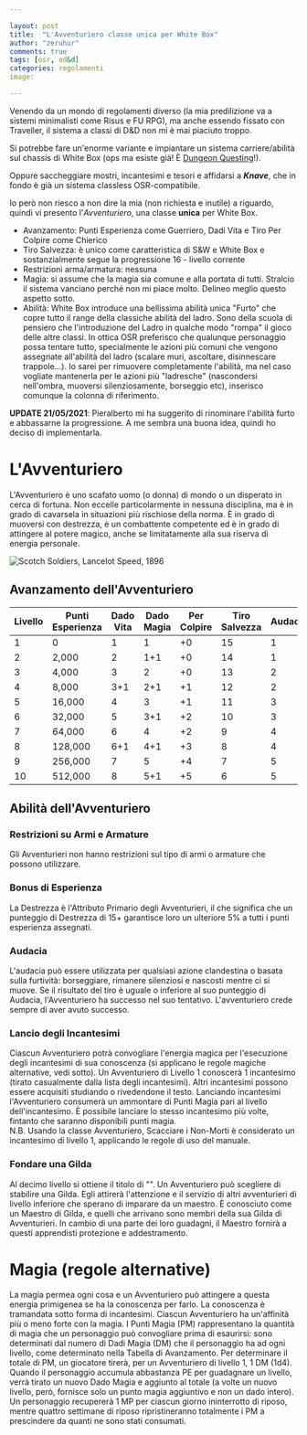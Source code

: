 ```yaml
---

layout: post
title:  "L'Avventuriero classe unica per White Box"
author: "zeruhur"
comments: true
tags: [osr, od&d]
categories: regolamenti
image:

---
```


Venendo da un mondo di regolamenti diverso (la mia predilizione va a sistemi minimalisti come Risus e FU RPG), ma anche essendo fissato con Traveller, il sistema a classi di D&D non mi è mai piaciuto troppo.

Si potrebbe fare un'enorme variante e impiantare un sistema carriere/abilità sul chassis di White Box (ops ma esiste già! È [Dungeon Questing](https://www.drivethrurpg.com/product/182010/Dungeon-Questing)!).

Oppure saccheggiare mostri, incantesimi e tesori e affidarsi a ***Knave***, che in fondo è già un sistema classless OSR-compatibile.

Io però non riesco a non dire la mia (non richiesta e inutile) a riguardo, quindi vi presento l'*Avventuriero*, una classe **unica** per White Box.

- Avanzamento: Punti Esperienza come Guerriero, Dadi Vita e Tiro Per Colpire come Chierico
- Tiro Salvezza: è unico come caratteristica di S&W e White Box e sostanzialmente segue la progressione 16 - livello corrente
- Restrizioni arma/armatura: nessuna
- Magia: si assume che la magia sia comune e alla portata di tutti. Stralcio il sistema vanciano perché non mi piace molto. Delineo meglio questo aspetto sotto.
- Abilità: White Box introduce una bellissima abilità unica "Furto" che copre tutto il range della classiche abilità del ladro. Sono della scuola di pensiero che l'introduzione del Ladro in qualche modo "rompa" il gioco delle altre classi. In ottica OSR preferisco che qualunque personaggio possa tentare tutto, specialmente le azioni più comuni che vengono assegnate all'abilità del ladro (scalare muri, ascoltare, disinnescare trappole...). Io sarei per rimuovere completamente l'abilità, ma nel caso vogliate mantenerla per le azioni più "ladresche" (nascondersi nell'ombra, muoversi silenziosamente, borseggio etc), inserisco comunque la colonna di riferimento.

**UPDATE 21/05/2021**: Pieralberto mi ha suggerito di rinominare l'abilità furto e abbassarne la progressione. A me sembra una buona idea, quindi ho deciso di implementarla.

# L'Avventuriero

L'Avventuriero è uno scafato uomo (o donna) di mondo o un disperato in cerca di fortuna. Non eccelle particolarmente in nessuna disciplina, ma è in grado di cavarsela in situazioni più rischiose della norma. È in grado di muoversi con destrezza, è un combattente competente ed è in grado di attingere al potere magico, anche se limitatamente alla sua riserva di energia personale.

![Scotch Soldiers, Lancelot Speed, 1896](https://www.oldbookillustrations.com/wp-content/high-res/1896/scotch-soldiers-1600.jpg)

## Avanzamento dell'Avventuriero

| Livello | Punti Esperienza | Dado Vita | Dado Magia | Per Colpire | Tiro Salvezza | Audacia |
| ------- | ---------------- | --------- | ---------- | ----------- | ------------- | ------- |
| 1       | 0                | 1         | 1          | +0          | 15            | 1       |
| 2       | 2,000            | 2         | 1+1        | +0          | 14            | 1       |
| 3       | 4,000            | 3         | 2          | +0          | 13            | 2       |
| 4       | 8,000            | 3+1       | 2+1        | +1          | 12            | 2       |
| 5       | 16,000           | 4         | 3          | +1          | 11            | 3       |
| 6       | 32,000           | 5         | 3+1        | +2          | 10            | 3       |
| 7       | 64,000           | 6         | 4          | +2          | 9             | 4       |
| 8       | 128,000          | 6+1       | 4+1        | +3          | 8             | 4       |
| 9       | 256,000          | 7         | 5          | +4          | 7             | 5       |
| 10      | 512,000          | 8         | 5+1        | +5          | 6             | 5       |

## Abilità dell'Avventuriero

### Restrizioni su Armi e Armature

Gli Avventurieri non hanno restrizioni sul tipo di armi o armature che possono utilizzare.

### Bonus di Esperienza

La Destrezza è l'Attributo Primario degli Avventurieri, il che significa che un punteggio di Destrezza di 15+ garantisce loro un ulteriore 5% a tutti i punti esperienza assegnati.
### Audacia

L'audacia può essere utilizzata per qualsiasi azione clandestina o basata sulla furtività: borseggiare, rimanere silenziosi e nascosti mentre ci si muove. Se il risultato del tiro è uguale o inferiore al suo punteggio di Audacia, l'Avventuriero ha successo nel suo tentativo. L'avventuriero crede sempre di aver avuto successo.

### Lancio degli Incantesimi
Ciascun Avventuriero potrà convogliare l'energia magica per l'esecuzione degli incantesimi di sua conoscenza (si applicano le regole magiche alternative, vedi sotto). Un Avventuriero di Livello 1 conoscerà 1 incantesimo (tirato casualmente dalla lista degli incantesimi). Altri incantesimi possono essere acquisiti studiando o rivedendone il testo. Lanciando incantesimi l'Avventuriero consumerà un ammontare di Punti Magia pari al livello dell'incantesimo. È possibile lanciare lo stesso incantesimo più volte, fintanto che saranno disponibili punti magia.  
N.B. Usando la classe Avventuriero, Scacciare i Non-Morti è considerato un incantesimo di livello 1, applicando le regole di uso del manuale.

### Fondare una Gilda

Al decimo livello si ottiene il titolo di "". Un Avventuriero può scegliere di stabilire una Gilda. Egli attirerà l'attenzione e il servizio di altri avventurieri di livello inferiore che sperano di imparare da un maestro. È conosciuto come un Maestro di Gilda, e quelli che arrivano sono membri della sua Gilda di Avventurieri. In cambio di una parte dei loro guadagni, il Maestro fornirà a questi apprendisti protezione e addestramento.

# Magia (regole alternative)

La magia permea ogni cosa e un Avventuriero può attingere a questa energia primigenea se ha la conoscenza per farlo. La conoscenza è tramandata sotto forma di incantesimi. Ciascun Avventuriero ha un'affinità più o meno forte con la magia. I Punti Magia (PM) rappresentano la quantità di magia che un personaggio può convogliare prima di esaurirsi: sono determinati dal numero di Dadi Magia (DM) che il personaggio ha ad ogni livello, come determinato nella Tabella di Avanzamento. Per determinare il totale di PM, un giocatore tirerà, per un Avventuriero di livello 1, 1 DM (1d4). Quando il personaggio accumula abbastanza PE per guadagnare un livello, verrà tirato un nuovo Dado Magia e aggiunto al totale (a volte un nuovo livello, però, fornisce solo un punto magia aggiuntivo e non un dado intero).  
Un personaggio recupererà 1 MP per ciascun giorno ininterrotto di riposo, mentre quattro settimane di riposo ripristineranno totalmente i PM a prescindere da quanti ne sono stati consumati.